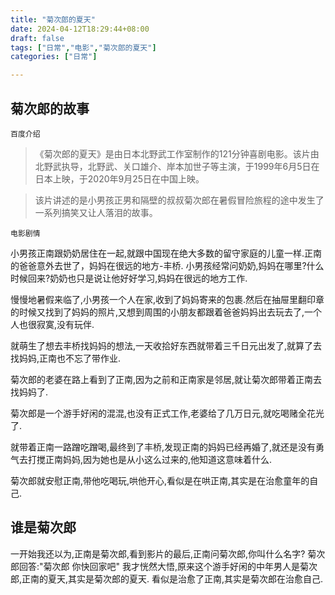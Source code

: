 ```yaml
---
title: "菊次郎的夏天"
date: 2024-04-12T18:29:44+08:00
draft: false
tags: ["日常","电影","菊次郎的夏天"]
categories: ["日常"]

---
```


## 菊次郎的故事

`百度介绍`
> 《菊次郎的夏天》是由日本北野武工作室制作的121分钟喜剧电影。该片由北野武执导，北野武、关口雄介、岸本加世子等主演，于1999年6月5日在日本上映，于2020年9月25日在中国上映。

> 该片讲述的是小男孩正男和隔壁的叔叔菊次郎在暑假冒险旅程的途中发生了一系列搞笑又让人落泪的故事。

`电影剧情`

小男孩正南跟奶奶居住在一起,就跟中国现在绝大多数的留守家庭的儿童一样.正南的爸爸意外去世了，妈妈在很远的地方-丰桥.
小男孩经常问奶奶,妈妈在哪里?什么时候回来?奶奶也只是说让他好好学习,妈妈在很远的地方工作.

慢慢地暑假来临了,小男孩一个人在家,收到了妈妈寄来的包裹.然后在抽屉里翻印章的时候又找到了妈妈的照片,又想到周围的小朋友都跟着爸爸妈妈出去玩去了,一个人也很寂寞,没有玩伴.

就萌生了想去丰桥找妈妈的想法,一天收拾好东西就带着三千日元出发了,就算了去找妈妈,正南也不忘了带作业.

菊次郎的老婆在路上看到了正南,因为之前和正南家是邻居,就让菊次郎带着正南去找妈妈了.

菊次郎是一个游手好闲的混混,也没有正式工作,老婆给了几万日元,就吃喝赌全花光了.

就带着正南一路蹭吃蹭喝,最终到了丰桥,发现正南的妈妈已经再婚了,就还是没有勇气去打搅正南妈妈,因为她也是从小这么过来的,他知道这意味着什么.

菊次郎就安慰正南,带他吃喝玩,哄他开心,看似是在哄正南,其实是在治愈童年的自己.



## 谁是菊次郎

一开始我还以为,正南是菊次郎,看到影片的最后,正南问菊次郎,你叫什么名字?
菊次郎回答:"菊次郎 你快回家吧" 我才恍然大悟,原来这个游手好闲的中年男人是菊次郎,正南的夏天,其实是菊次郎的夏天. 看似是治愈了正南,其实是菊次郎在治愈自己.
